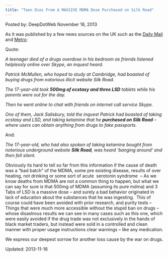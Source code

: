 ```yaml
---
title: "Teen Dies From A MASSIVE MDMA Dose Purchased on Silk Road"
---
```


<span>Posted by: DeepDotWeb </span>
<span>November 16, 2013</span>


<p>As it was published by a few news sources on the UK such as the <a href="http://www.dailymail.co.uk/news/article-2507675/Patrick-McMullen-teen-died-drugs-overdose-friends-listened-Skype.html">Daily Mail</a> and <a href="http://metro.co.uk/2013/11/14/a-tragedy-of-our-times-teen-dies-while-on-skype-after-buying-drugs-from-silk-road-4187879/">Metro</a>:</p>
<p>Quote:</p>
<p><em><span id="ext-gen186">A teenager died of a drugs overdose in his bedroom as friends listened helplessly online over Skype, an inquest heard.</span></em></p>
<p><em>Patrick McMullen, who hoped to study at Cambridge, had boasted of buying drugs from notorious illicit website Silk Road.</em></p>
<p id="ext-gen185"><em><span id="ext-gen184">The 17-year-old took <strong>500mg of ecstasy and three LSD</strong> tablets while his parents were out for the day.<br />
</span></em></p>
<p><em>Then he went online to chat with friends on internet call service Skype.</em></p>
<p><em><span id="ext-gen187">One of them, Jack Salisbury, told the inquest Patrick had boasted of taking ecstasy and LSD, and taking ketamine that he <strong>purchased on Silk Road</strong> – where users can obtain anything from drugs to fake passports.</span></em></p>
<p>And:</p>
<p><em>The 17-year-old, who had also spoken of taking ketamine bought from notorious underground website <strong>Silk Road</strong>, was heard ‘banging around’ and then fell silent.</em></p>
<p>Obviously its hard to tell so far from this information if the cause of death was a &#8220;bad batch&#8221; of the MDMA, some pre existing disease, results of over heating, not drinking or some sort of acute  serotonin syndrome  &#8211; As we know deaths from MDMA are not a common thing to happen, but what we can say for sure is that 500mg of MDMA (assuming its pure mdma) and 3 Tabs of LSD is a massive dose &#8211; and surely a bad behavior originated in lack of education about the substances that he was ingesting.  This of course could have been avoided with prior research, and purity tests &#8211; Things that were much more accessible without the stupid ban on drugs &#8211; whose disastrous results we can see in many cases such as this one, which were easily avoided if the drug trade was not exclusively in the hands of black market traders, but instead were sold in a controlled and clean manner with proper usage instructions clear warnings &#8211; like any medication.</p>
<p>We express our deepest sorrow for another loss cause by the war on drugs.</p>
</div>

Updated: 2013-11-16